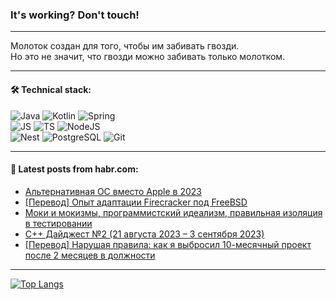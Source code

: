 ### It's working? Don't touch!

---
Молоток создан для того, чтобы им забивать гвозди. <br>
Но это не значит, что гвозди можно забивать только молотком.

---

#### 🛠️ Technical stack:

![Java](https://img.shields.io/badge/Java-informational?logo=Oracle&style=flat&logoColor=white&color=FF4500)
![Kotlin](https://img.shields.io/badge/Kotlin-informational?logo=Kotlin&style=flat&logoColor=white&color=774D97)
![Spring](https://img.shields.io/badge/SpringBoot-informational?logo=SpringBoot&style=flat&logoColor=white&color=6DB33F) <br>
![JS](https://img.shields.io/badge/JS-informational?logo=javaScript&style=flat&logoColor=black&color=F7Df1E)
![TS](https://img.shields.io/badge/TypeScript-informational?logo=typeScript&style=flat&logoColor=black&color=0667A8)
![NodeJS](https://img.shields.io/badge/NodeJS-informational?logo=node.js&style=flat&logoColor=white&color=70A760) <br>
![Nest](https://img.shields.io/badge/NestJS-informational?logo=NestJS&style=flat&logoColor=white&color=E0234E)
![PostgreSQL](https://img.shields.io/badge/PostgreSQL-informational?logo=PostgreSQL&style=flat&logoColor=white&color=DAA520)
![Git](https://img.shields.io/badge/Git-informational?logo=git&style=flat&logoColor=white&color=778899)

___

#### 💬 Latest posts from habr.com:

<!-- BLOG-POST-LIST:START -->
- [Альтернативная ОС вместо Apple в 2023](https://habr.com/ru/articles/758668/?utm_source=habrahabr&utm_medium=rss&utm_campaign=758668)
- [[Перевод] Опыт адаптации Firecracker под FreeBSD](https://habr.com/ru/articles/758642/?utm_source=habrahabr&utm_medium=rss&utm_campaign=758642)
- [Моки и мокизмы, программистский идеализм, правильная изоляция в тестировании](https://habr.com/ru/articles/758640/?utm_source=habrahabr&utm_medium=rss&utm_campaign=758640)
- [C++ Дайджест №2 &lpar;21 августа 2023 – 3 сентября 2023&rpar;](https://habr.com/ru/articles/758630/?utm_source=habrahabr&utm_medium=rss&utm_campaign=758630)
- [[Перевод] Нарушая правила: как я выбросил 10-месячный проект после 2 месяцев в должности](https://habr.com/ru/companies/ruvds/articles/758280/?utm_source=habrahabr&utm_medium=rss&utm_campaign=758280)
<!-- BLOG-POST-LIST:END -->

---
[![Top Langs](https://github-readme-stats-git-master-advtsetting-gmailcom.vercel.app/api/top-langs/?username=zloylis&langs_count=10&hide_title=false&title_color=e6edf3&size_weight=0.5&count_weight=0.5&layout=compact&hide_border=true&theme=dracula)](https://github.com/zloylis)

<!-- ![GitHub stats](https://github-readme-stats-git-master-advtsetting-gmailcom.vercel.app/api?username=zloylis&show_icons=true&hide_border=true&theme=dracula&hide_title=true&include_all_commits=true&count_private=true&hide=contribs&hide_rank=true) -->
